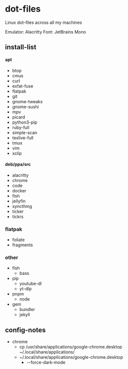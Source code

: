 # dot-files
Linux dot-files across all my machines

Emulator: Alacritty
Font: JetBrains Mono

## install-list
#### apt
- btop
- cmus
- curl
- exfat-fuse
- flatpak
- git
- gnome-tweaks
- gnome-sushi
- mpv
- picard
- python3-pip
- ruby-full
- simple-scan
- texlive-full
- tmux
- vim
- xclip

#### deb/ppa/src
- alacritty
- chrome
- code
- docker
- fish
- jellyfin
- syncthing
- ticker
- tickrs

### flatpak
- foliate
- fragments

### other
- fish
    - bass
- pip
    - youtube-dl
    - yt-dlp
- pnpm
    - node
- gem
    - bundler
    - jekyll


## config-notes
- chrome
    - cp /usr/share/applications/google-chrome.desktop ~/.local/share/applications/
    - ~/.local/share/applications/google-chrome.desktop
        - --force-dark-mode
